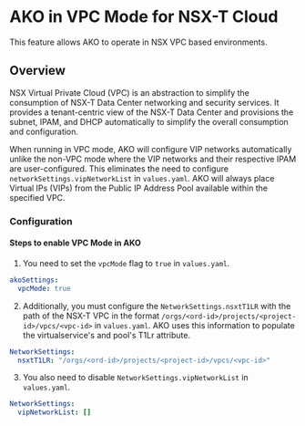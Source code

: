 # AKO in VPC Mode for NSX-T Cloud

This feature allows AKO to operate in NSX VPC based environments.

## Overview

NSX Virtual Private Cloud (VPC) is an abstraction to simplify the consumption of NSX-T Data Center networking and security services. It provides a tenant-centric view of the NSX-T Data Center and provisions the subnet, IPAM, and DHCP automatically to simplify the overall consumption and configuration.

When running in VPC mode, AKO will configure VIP networks automatically unlike the non-VPC mode where the VIP networks and their respective IPAM are user-configured. This eliminates the need to configure `networkSettings.vipNetworkList` in `values.yaml`. AKO will always place Virtual IPs (VIPs) from the Public IP Address Pool available within the specified VPC.


### Configuration

#### Steps to enable VPC Mode in AKO

1. You need to set the `vpcMode` flag to `true` in `values.yaml`.

```yaml
akoSettings:
  vpcMode: true
```

2. Additionally, you must configure the `NetworkSettings.nsxtT1LR` with the path of the NSX-T VPC in the format `/orgs/<ord-id>/projects/<project-id>/vpcs/<vpc-id>` in `values.yaml`. AKO uses this information to populate the virtualservice's and pool's T1Lr attribute.

```yaml
NetworkSettings:
  nsxtT1LR: "/orgs/<ord-id>/projects/<project-id>/vpcs/<vpc-id>"
```

3. You also need to disable `NetworkSettings.vipNetworkList` in `values.yaml`.

```yaml
NetworkSettings:
  vipNetworkList: []
```